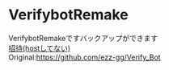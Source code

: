 # VerifybotRemake
VerifybotRemakeですバックアップができます<br>
<a href="https://bit.ly/zeanekoverify">招待(hostしてない)</a><br>
Original:https://github.com/ezz-gg/Verify_Bot
